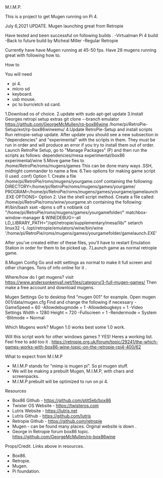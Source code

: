 M.I.M.P.

This is a project to get Mugen running on Pi 4.

July 6,2021 UPDATE.
Mugen launching great from Retropie 

Have tested and been successful on following builds .
-Virtualman Pi 4 build 
-Back to future build by Micheal Miller 
-Regular Retropie 

Currently have have Mugen running at 45-50 fps. 
Have 28 mugens running great with following how to.

How to 

You will need 
- pi 4.
- micro sd 
- keyboard.
- usb mouse.
- pc to burn/etch sd card. 


1.Download os of choice.
2.update with
sudo apt-get update
3.Install Georges retropi setup extras
git clone --branch emulator https://github.com/GeorgeMcMullen/rp-box86wine /home/pi/RetroPie-Setup/ext/rp-box86wineemu/
4.Update RetroPie-Setup and install scripts 
Run retropie-setup update. 
After update you should see a new subsection in "dependencies" and "experimental" with the scripts in them. They must be run in order and will produce an error if you try to install them out of order. Launch RetroPie Setup, go to "Manage Packages" (P) and then run the scripts as follows:
dependencies/mesa
experimental/box86
experimental/wine
5.Move game fies to /home/RetroPie/roms/mugens/games
This can be done many ways .SSH, midnight commander to name a few.
6.Two options for making game script (I used .conf)
Option 1.
Create a file /home/pi/RetroPie/roms/mugens/yourgame.conf containing the following:
DIRECTORY=/home/pi/RetroPie/roms/mugens/games/yourgame/
PROGRAM=/home/pi/RetroPie/roms/mugens/games/yourgame/gamelaunch.EXE
OPTIONS=
Option 2.
Use the shell script method. Create a file called: /home/pi/RetroPie/roms/wine/yourgame.sh containing the following:
#!/bin/bash
xset -dpms s off s noblank
cd "/home/pi/RetroPie/roms/mugens/games/yourgamefolder/"
matchbox-window-manager &
WINEDEBUG=-all LD_LIBRARY_PATH="/opt/retropie/supplementary/mesa/lib/" setarch linux32 -L /opt/retropie/emulators/wine/bin/wine '/home/pi/RetroPie/roms/mugens/games/yourgamefolder/gamelaunch.EXE'

After you've created either of these files, you'll have to restart Emulation Station in order for them to be picked up.
7.Launch game as normal retropie game.

8.Mugen Config
Go and edit settings as normal to make it full screen and other changes. Tons of info online for it . 

Where/how do I get mugens?
visit 
https://www.andersonkenya1.net/files/category/3-full-mugen-games/
Then make a free account and download mugens. 

Mugen Settings 
Go to desktop find "mugen 001" for example.
Open mugen 001/data/mugen.cfg 
Find and change the following if necessary 
-GameSpeed = 60 
-Allowdebugmode = 1
-Allowdebugkeys = 1
-Video Settings
Width = 1280
Height = 720
-Fullscreen = 1
-Rendermode = System
-Blitmode = Normal 

Which Mugens work? 
Mugen 1.0 works best some 1.0 work.

Will this script work for other windows games ?
YES! Heres a working list. Feel free to add too it .
https://retropie.org.uk/forum/topic/29241/the-which-games-works-with-box86-wine-topic-on-the-retropie-rpi4-400/62

What to expect from M.I.M.P
- M.I.M.P stands for "mimp is mugen pi". So pi mugen stuff.
- We will be making a prebuilt Mugen, M.I.M.P, with chars and screenpacks.
- M.I.M.P prebuilt will be optimized to run on pi 4.

Resources
- Box86 Github - https://github.com/ptitSeb/box86
- Twister OS Website - https://twisteros.com
- Lutris Website - https://lutris.net 
- Lutris Github - https://github.com/lutris
- Retropie Github - https://github.com/retropie
- Mugen - can be found many places. Orginal website is down .
- George in Retropie forum box86 topic. https://github.com/GeorgeMcMullen/rp-box86wine



Props/Credit. Links above in resources. 
- Box86.       
- Retropie.   
- Mugen.    
- Pi foundation.

